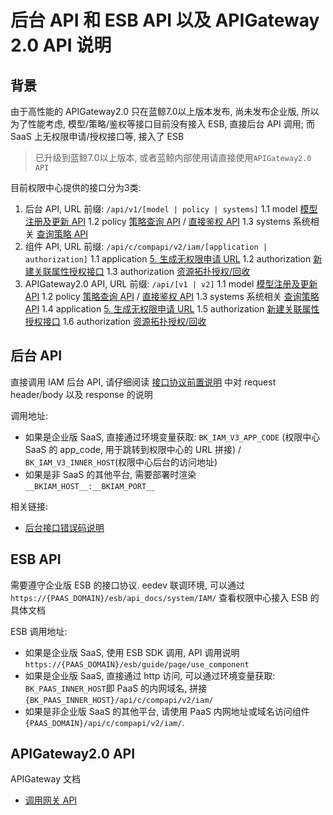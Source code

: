 # 后台 API 和 ESB API 以及 APIGateway 2.0 API 说明

## 背景

由于高性能的 APIGateway2.0 只在蓝鲸7.0以上版本发布, 尚未发布企业版, 所以为了性能考虑, 模型/策略/鉴权等接口目前没有接入 ESB, 直接后台 API 调用; 而 SaaS 上无权限申请/授权接口等, 接入了 ESB

> 已升级到蓝鲸7.0以上版本, 或者蓝鲸内部使用请直接使用`APIGateway2.0 API`

目前权限中心提供的接口分为3类:
1. 后台 API, URL 前缀: `/api/v1/[model | policy | systems]`
    1.1 model [模型注册及更新 API](../02-Model/00-API.md)
    1.2 policy [策略查询 API](../04-Auth/01-SDK.md) / [直接鉴权 API](../04-Auth/02-DirectAPI.md)
    1.3 systems 系统相关  [查询策略 API](../08-Query/01-PolicyGet.md)
2. 组件 API, URL 前缀: `/api/c/compapi/v2/iam/[application | authorization]`
    1.1  application [5. 生成无权限申请 URL](../05-Application/01-GenerateURL.md)
    1.2  authorization [新建关联属性授权接口](../07-ResourceCreatorAction/01-Attribute.md)
    1.3 authorization [资源拓扑授权/回收](../06-GrantRevoke/01-Topology.md)
3. APIGateway2.0 API, URL 前缀: `/api/[v1 | v2]`
    1.1 model [模型注册及更新 API](../02-Model/00-API.md)
    1.2 policy [策略查询 API](../04-Auth/01-SDK.md) / [直接鉴权 API](../04-Auth/02-DirectAPI.md)
    1.3 systems 系统相关  [查询策略 API](../08-Query/01-PolicyGet.md)
    1.4  application [5. 生成无权限申请 URL](../05-Application/01-GenerateURL.md)
    1.5  authorization [新建关联属性授权接口](../07-ResourceCreatorAction/01-Attribute.md)
    1.6 authorization [资源拓扑授权/回收](../06-GrantRevoke/01-Topology.md)
   
## 后台 API

直接调用 IAM 后台 API, 请仔细阅读 [接口协议前置说明](./02-APIBasicInfo.md) 中对 request header/body 以及 response 的说明

调用地址:
- 如果是企业版 SaaS, 直接通过环境变量获取: `BK_IAM_V3_APP_CODE` (权限中心 SaaS 的 app_code, 用于跳转到权限中心的 URL 拼接) / `BK_IAM_V3_INNER_HOST`(权限中心后台的访问地址)
- 如果是非 SaaS 的其他平台, 需要部署时渲染 `__BKIAM_HOST__:__BKIAM_PORT__`

相关链接:
- [后台接口错误码说明](../../../HowTo/FAQ/ErrorCode.md)

## ESB API

需要遵守企业版 ESB 的接口协议. eedev 联调环境, 可以通过 `https://{PAAS_DOMAIN}/esb/api_docs/system/IAM/` 查看权限中心接入 ESB 的具体文档

ESB 调用地址:
- 如果是企业版 SaaS, 使用 ESB SDK 调用,   API 调用说明 `https://{PAAS_DOMAIN}/esb/guide/page/use_component`
- 如果是企业版 SaaS, 直接通过 http 访问, 可以通过环境变量获取: `BK_PAAS_INNER_HOST`即 PaaS 的内网域名, 拼接`{BK_PAAS_INNER_HOST}/api/c/compapi/v2/iam/`
- 如果是非企业版 SaaS 的其他平台, 请使用 PaaS 内网地址或域名访问组件 `{PAAS_DOMAIN}/api/c/compapi/v2/iam/`. 

## APIGateway2.0 API

APIGateway 文档

- [调用网关 API](../../../../../4.0/APIGateway/component/use-api/use-component-api.md)

